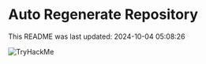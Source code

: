 # Auto Regenerate Repository

This README was last updated: 2024-10-04 05:08:26

 ![TryHackMe](https://tryhackme.com/badge/533634)